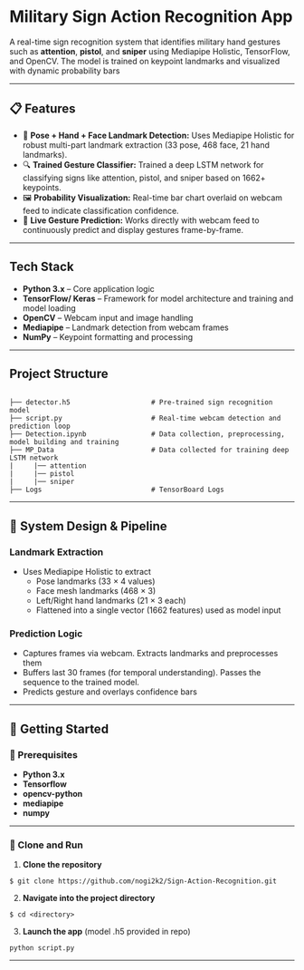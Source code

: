 # Military Sign Action Recognition App

A real-time sign recognition system that identifies military hand gestures such as **attention**, **pistol**, and **sniper** using Mediapipe Holistic, TensorFlow, and OpenCV. The model is trained on keypoint landmarks and visualized with dynamic probability bars

---

## 📋 Features

- 🧠 **Pose + Hand + Face Landmark Detection:** Uses Mediapipe Holistic for robust multi-part landmark extraction (33 pose, 468 face, 21 hand landmarks).
- 🔍 **Trained Gesture Classifier:** Trained a deep LSTM network for classifying signs like attention, pistol, and sniper based on 1662+ keypoints.
- 🖼️ **Probability Visualization:** Real-time bar chart overlaid on webcam feed to indicate classification confidence.
- 🎥 **Live Gesture Prediction:** Works directly with webcam feed to continuously predict and display gestures frame-by-frame.

---

## Tech Stack

- **Python 3.x** – Core application logic
- **TensorFlow/ Keras** – Framework for model architecture and training and model loading
- **OpenCV** – Webcam input and image handling
- **Mediapipe** – Landmark detection from webcam frames
- **NumPy** – Keypoint formatting and processing

---

## Project Structure

```

├── detector.h5                    # Pre-trained sign recognition model
├── script.py                      # Real-time webcam detection and prediction loop
├── Detection.ipynb                # Data collection, preprocessing, model building and training
├── MP_Data                        # Data collected for training deep LSTM network
|     |── attention
|     |── pistol
|     |── sniper
├── Logs                           # TensorBoard Logs

```
---

## 🧠 System Design & Pipeline

### Landmark Extraction

- Uses Mediapipe Holistic to extract
    - Pose landmarks (33 × 4 values)
    - Face mesh landmarks (468 × 3)
    - Left/Right hand landmarks (21 × 3 each)
    - Flattened into a single vector (1662 features) used as model input

### Prediction Logic

- Captures frames via webcam. Extracts landmarks and preprocesses them
- Buffers last 30 frames (for temporal understanding). Passes the sequence to the trained model. 
- Predicts gesture and overlays confidence bars

---

## 📆 Getting Started

### 📁 Prerequisites

- **Python 3.x**  
- **Tensorflow**
- **opencv-python**
- **mediapipe**
- **numpy**

---

###  🚀 Clone and Run

1. **Clone the repository**
```
$ git clone https://github.com/nogi2k2/Sign-Action-Recognition.git
```

2. **Navigate into the project directory**
```
$ cd <directory>
```

3. **Launch the app**  (model .h5 provided in repo)
```
python script.py
```

---
